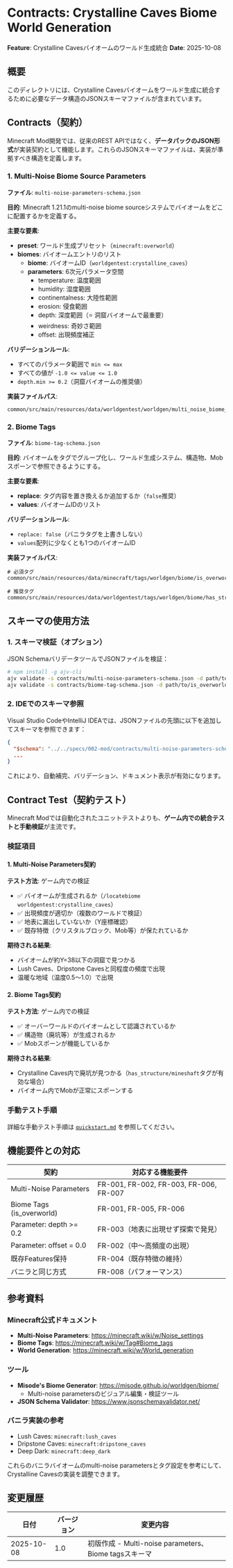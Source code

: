 # Contracts: Crystalline Caves Biome World Generation

**Feature**: Crystalline Cavesバイオームのワールド生成統合
**Date**: 2025-10-08

## 概要

このディレクトリには、Crystalline Cavesバイオームをワールド生成に統合するために必要なデータ構造のJSONスキーマファイルが含まれています。

## Contracts（契約）

Minecraft Mod開発では、従来のREST APIではなく、**データパックのJSON形式**が実装契約として機能します。これらのJSONスキーマファイルは、実装が準拠すべき構造を定義します。

### 1. Multi-Noise Biome Source Parameters

**ファイル**: `multi-noise-parameters-schema.json`

**目的**: Minecraft 1.21.1のmulti-noise biome sourceシステムでバイオームをどこに配置するかを定義する。

**主要な要素**:
- **preset**: ワールド生成プリセット（`minecraft:overworld`）
- **biomes**: バイオームエントリのリスト
  - **biome**: バイオームID（`worldgentest:crystalline_caves`）
  - **parameters**: 6次元パラメータ空間
    - temperature: 温度範囲
    - humidity: 湿度範囲
    - continentalness: 大陸性範囲
    - erosion: 侵食範囲
    - depth: 深度範囲（⭐ 洞窟バイオームで最重要）
    - weirdness: 奇妙さ範囲
    - offset: 出現頻度補正

**バリデーションルール**:
- すべてのパラメータ範囲で `min <= max`
- すべての値が `-1.0 <= value <= 1.0`
- `depth.min >= 0.2`（洞窟バイオームの推奨値）

**実装ファイルパス**:
```
common/src/main/resources/data/worldgentest/worldgen/multi_noise_biome_source_parameter_list/overworld_caves.json
```

### 2. Biome Tags

**ファイル**: `biome-tag-schema.json`

**目的**: バイオームをタグでグループ化し、ワールド生成システム、構造物、Mobスポーンで参照できるようにする。

**主要な要素**:
- **replace**: タグ内容を置き換えるか追加するか（`false`推奨）
- **values**: バイオームIDのリスト

**バリデーションルール**:
- `replace: false`（バニラタグを上書きしない）
- `values`配列に少なくとも1つのバイオームID

**実装ファイルパス**:
```
# 必須タグ
common/src/main/resources/data/minecraft/tags/worldgen/biome/is_overworld.json

# 推奨タグ
common/src/main/resources/data/worldgentest/tags/worldgen/biome/has_structure/mineshaft.json
```

## スキーマの使用方法

### 1. スキーマ検証（オプション）

JSON SchemaバリデータツールでJSONファイルを検証：

```bash
# npm install -g ajv-cli
ajv validate -s contracts/multi-noise-parameters-schema.json -d path/to/overworld_caves.json
ajv validate -s contracts/biome-tag-schema.json -d path/to/is_overworld.json
```

### 2. IDEでのスキーマ参照

Visual Studio CodeやIntelliJ IDEAでは、JSONファイルの先頭に以下を追加してスキーマを参照できます：

```json
{
  "$schema": "../../specs/002-mod/contracts/multi-noise-parameters-schema.json",
  ...
}
```

これにより、自動補完、バリデーション、ドキュメント表示が有効になります。

## Contract Test（契約テスト）

Minecraft Modでは自動化されたユニットテストよりも、**ゲーム内での統合テストと手動検証**が主流です。

### 検証項目

#### 1. Multi-Noise Parameters契約

**テスト方法**: ゲーム内での検証
- ✅ バイオームが生成されるか（`/locatebiome worldgentest:crystalline_caves`）
- ✅ 出現頻度が適切か（複数のワールドで検証）
- ✅ 地表に漏出していないか（Y座標確認）
- ✅ 既存特徴（クリスタルブロック、Mob等）が保たれているか

**期待される結果**:
- バイオームが約Y=38以下の洞窟で見つかる
- Lush Caves、Dripstone Cavesと同程度の頻度で出現
- 温暖な地域（温度0.5～1.0）で出現

#### 2. Biome Tags契約

**テスト方法**: ゲーム内での検証
- ✅ オーバーワールドのバイオームとして認識されているか
- ✅ 構造物（廃坑等）が生成されるか
- ✅ Mobスポーンが機能しているか

**期待される結果**:
- Crystalline Caves内で廃坑が見つかる（`has_structure/mineshaft`タグが有効な場合）
- バイオーム内でMobが正常にスポーンする

### 手動テスト手順

詳細な手動テスト手順は [`quickstart.md`](./quickstart.md) を参照してください。

## 機能要件との対応

| 契約 | 対応する機能要件 |
|------|----------------|
| Multi-Noise Parameters | FR-001, FR-002, FR-003, FR-006, FR-007 |
| Biome Tags (is_overworld) | FR-001, FR-005, FR-006 |
| Parameter: depth >= 0.2 | FR-003（地表に出現せず探索で発見） |
| Parameter: offset = 0.0 | FR-002（中～高頻度の出現） |
| 既存Features保持 | FR-004（既存特徴の維持） |
| バニラと同じ方式 | FR-008（パフォーマンス） |

## 参考資料

### Minecraft公式ドキュメント
- **Multi-Noise Parameters**: https://minecraft.wiki/w/Noise_settings
- **Biome Tags**: https://minecraft.wiki/w/Tag#Biome_tags
- **World Generation**: https://minecraft.wiki/w/World_generation

### ツール
- **Misode's Biome Generator**: https://misode.github.io/worldgen/biome/
  - Multi-noise parametersのビジュアル編集・検証ツール
- **JSON Schema Validator**: https://www.jsonschemavalidator.net/

### バニラ実装の参考
- Lush Caves: `minecraft:lush_caves`
- Dripstone Caves: `minecraft:dripstone_caves`
- Deep Dark: `minecraft:deep_dark`

これらのバニラバイオームのmulti-noise parametersとタグ設定を参考にして、Crystalline Cavesの実装を調整できます。

## 変更履歴

| 日付 | バージョン | 変更内容 |
|------|----------|---------|
| 2025-10-08 | 1.0 | 初版作成 - Multi-noise parameters、Biome tagsスキーマ |
